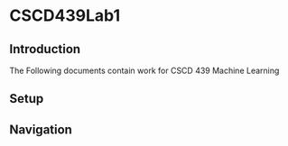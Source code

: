 # CSCD439Lab1

## Introduction

The Following documents contain work for CSCD 439 Machine Learning

## Setup

## Navigation
